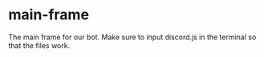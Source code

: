 # main-frame
The main frame for our bot.
Make sure to input discord.js in the terminal so that the files work.
